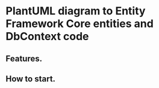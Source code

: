 # PlantUML diagram to Entity Framework Core entities and DbContext code

## Features.

## How to start.
